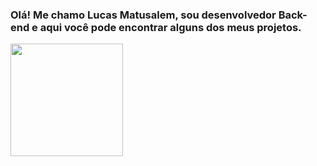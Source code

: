 ### Olá! Me chamo Lucas Matusalem, sou desenvolvedor Back-end e aqui você pode encontrar alguns dos meus projetos.

 <div>
  <a href="https://github.com/LucasMatusalem">
  <img height="180em" src="https://github-readme-stats.vercel.app/api/top-langs/?username=lucasmatusalem&layout=compact&langs_count=7&theme=dracula"/>
</div>